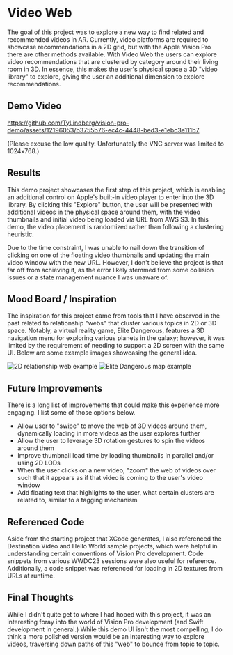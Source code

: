 # Video Web

The goal of this project was to explore a new way to find related and recommended videos in AR. 
Currently, video platforms are required to showcase recommendations in a 2D grid, but with the Apple Vision Pro there are other methods available. 
With Video Web the users can explore video recommendations that are clustered by category around their living room in 3D. In essence, this makes
the user's physical space a 3D "video library" to explore, giving the user an additional dimension to explore recommendations.

## Demo Video

https://github.com/TyLindberg/vision-pro-demo/assets/12196053/b3755b76-ec4c-4448-bed3-e1ebc3e111b7

(Please excuse the low quality. Unfortunately the VNC server was limited to 1024x768.)

## Results

This demo project showcases the first step of this project, which is enabling an additional control on Apple's built-in video player to enter into
the 3D library. By clicking this "Explore" button, the user will be presented with additional videos in the physical space around them, with the
video thumbnails and initial video being loaded via URL from AWS S3. In this demo, the video placement is randomized rather than following a clustering heuristic.

Due to the time constraint, I was unable to nail down the transition of clicking on one of the floating video thumbnails and updating the main
video window with the new URL. However, I don't believe the project is that far off from achieving it, as the error likely stemmed from some collision
issues or a state management nuance I was unaware of.

## Mood Board / Inspiration

The inspiration for this project came from tools that I have observed in the past related to relationship "webs" that cluster various topics in
2D or 3D space. Notably, a virtual reality game, Elite Dangerous, features a 3D navigation menu for exploring various planets in the galaxy; however,
it was limited by the requirement of needing to support a 2D screen with the same UI. Below are some example images showcasing the general idea.

![2D relationship web example](https://assets.kumu.io/production/public/assets/marketing/screenshots/austin-social-innovation-07082e355daad1c52319c9aaaffb66f6ce54c30b75122ac0e6b045028ce8ddd4.jpg)
![Elite Dangerous map example](https://external-content.duckduckgo.com/iu/?u=https%3A%2F%2Fimages.mein-mmo.de%2Fmagazin%2Fmedien%2F2015%2F09%2FElite-Dangerous-Galaxy-Map.jpg&f=1&nofb=1&ipt=89702bb7e9ab9ba266826b7848ab5eb3a818497cd4cfb3192b0a10ab1dc411df&ipo=images)

## Future Improvements

There is a long list of improvements that could make this experience more engaging. I list some of those options below.

- Allow user to "swipe" to move the web of 3D videos around them, dynamically loading in more videos as the user explores further
- Allow the user to leverage 3D rotation gestures to spin the videos around them
- Improve thumbnail load time by loading thumbnails in parallel and/or using 2D LODs
- When the user clicks on a new video, "zoom" the web of videos over such that it appears as if that video is coming to the user's video window
- Add floating text that highlights to the user, what certain clusters are related to, similar to a tagging mechanism

## Referenced Code

Aside from the starting project that XCode generates, I also referenced the Destination Video and Hello World sample projects, which were helpful
in understanding certain conventions of Vision Pro development. Code snippets from various WWDC23 sessions were also useful for reference.
Additionally, a code snippet was referenced for loading in 2D textures from URLs at runtime.

## Final Thoughts

While I didn't quite get to where I had hoped with this project, it was an interesting foray into the world of Vision Pro development (and Swift
development in general.) While this demo UI isn't the most compelling, I do think a more polished version would be an interesting way to explore
videos, traversing down paths of this "web" to bounce from topic to topic.
